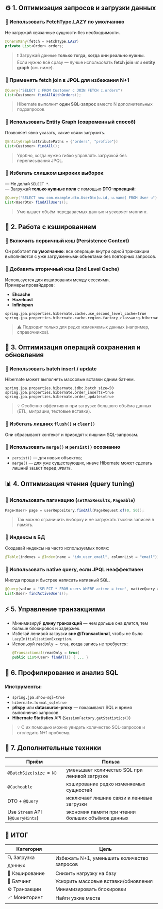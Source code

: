 ## ⚙️ 1. **Оптимизация запросов и загрузки данных**
### 🔹 Использовать **FetchType.LAZY** по умолчанию
Не загружай связанные сущности без необходимости.
```java
@OneToMany(fetch = FetchType.LAZY)
private List<Order> orders;
```
> ❗ Загружай данные **только тогда, когда они реально нужны**.  
> Если нужно всё сразу — лучше использовать **fetch join** или **entity graph** (см. ниже).
### 🔹 Применять **fetch join** в JPQL для избежания N+1
```java
@Query("SELECT c FROM Customer c JOIN FETCH c.orders")
List<Customer> findAllWithOrders();
```
> Hibernate выполнит **один SQL-запрос** вместо N дополнительных подзапросов.
### 🔹 Использовать **Entity Graph** (современный способ)
Позволяет явно указать, какие связи загрузить.
```java
@EntityGraph(attributePaths = {"orders", "profile"})
List<Customer> findAll();
```
> Удобно, когда нужно гибко управлять загрузкой без переписывания JPQL.
### 🔹 Избегать слишком широких выборок
— Не делай `SELECT *`.  
— Загружай **только нужные поля** с помощью **DTO-проекций**:
```java
@Query("SELECT new com.example.dto.UserDto(u.id, u.name) FROM User u")
List<UserDto> findAllUsers();
```
> Уменьшает объём передаваемых данных и ускоряет маппинг.
## 🧠 2. **Работа с кэшированием**
### 🔹 Включить **первичный кэш (Persistence Context)**
Он работает **по умолчанию**: все операции внутри одной транзакции выполняются с уже загруженными объектами без повторных запросов.
### 🔹 Добавить **вторичный кэш (2nd Level Cache)**
Используется для кэширования между сессиями.  
Примеры провайдеров:
- **Ehcache**
- **Hazelcast**
- **Infinispan**
```properties
spring.jpa.properties.hibernate.cache.use_second_level_cache=true
spring.jpa.properties.hibernate.cache.region.factory_class=org.hibernate.cache.ehcache.EhCacheRegionFactory
```
> ⚠️ Подходит только для редко изменяемых данных (например, справочников).
## 🧩 3. **Оптимизация операций сохранения и обновления**
### 🔹 Использовать **batch insert / update**
Hibernate может выполнять массовые вставки одним батчем.
```properties
spring.jpa.properties.hibernate.jdbc.batch_size=50
spring.jpa.properties.hibernate.order_inserts=true
spring.jpa.properties.hibernate.order_updates=true
```
> 💡 Особенно эффективно при загрузке большого объёма данных (ETL, миграции, тестовые вставки).
### 🔹 Избегать лишних `flush()` и `clear()`
Они сбрасывают контекст и приводят к лишним SQL-запросам.
### 🔹 Использовать `merge()` и `persist()` осознанно
- `persist()` — для новых объектов;
- `merge()` — для уже существующих, иначе Hibernate может сделать лишний `SELECT` перед `UPDATE`.
## 📊 4. **Оптимизация чтения (query tuning)**
### 🔹 Использовать пагинацию (`setMaxResults`, `Pageable`)
```java
Page<User> page = userRepository.findAll(PageRequest.of(0, 50));
```
> Так можно ограничить выборку и не загружать тысячи записей в память.
### 🔹 Индексы в БД
Создавай индексы на часто используемых полях:
```java
@Table(indexes = @Index(name = "idx_user_email", columnList = "email"))
```
### 🔹 Использовать **native query**, если JPQL неэффективен
Иногда проще и быстрее написать нативный SQL.
```java
@Query(value = "SELECT * FROM users WHERE active = true", nativeQuery = true)
List<User> findActiveUsers();
```
## ⚡ 5. **Управление транзакциями**
- Минимизируй **длину транзакций** — чем дольше она длится, тем больше блокировок и задержек.
- Избегай ленивой загрузки **вне @Transactional**, чтобы не было `LazyInitializationException`.
- Используй `readOnly = true`, когда запись не требуется:
    ```java
    @Transactional(readOnly = true)
    public List<User> findAll() { ... }
    ```
## 🧮 6. **Профилирование и анализ SQL**
### Инструменты:
- `spring.jpa.show-sql=true`
- `hibernate.format_sql=true`
- **p6spy** или **datasource-proxy** — показывают SQL и время выполнения запросов.
- **Hibernate Statistics** API (`SessionFactory.getStatistics()`)
> 💡 С их помощью можно увидеть количество SQL-запросов и отследить N+1 проблему.
## 💾 7. **Дополнительные техники**

|Приём|Польза|
|---|---|
|`@BatchSize(size = N)`|уменьшает количество SQL при ленивой загрузке|
|`@Cacheable`|кэширование редко изменяемых сущностей|
|DTO + `@Query`|исключает лишние связи и ленивые загрузки|
|Use `Stream` API (`@QueryHints`)|экономия памяти при чтении больших объёмов данных|
## 🚀 ИТОГ

|Категория|Цель|
|---|---|
|🔍 Загрузка данных|Избежать N+1, уменьшить количество запросов|
|💾 Кэширование|Снизить нагрузку на базу|
|🧮 Батчинг|Ускорить массовые вставки/обновления|
|⚙️ Транзакции|Минимизировать блокировки|
|📈 Мониторинг|Найти узкие места|
